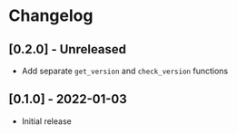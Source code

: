 # Changelog

## [0.2.0] - Unreleased
- Add separate `get_version` and `check_version` functions

## [0.1.0] - 2022-01-03
- Initial release
